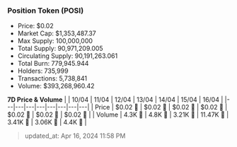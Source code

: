
  ### Position Token (POSI)
  - Price: $0.02
  - Market Cap: $1,353,487.37
  - Max Supply: 100,000,000
  - Total Supply: 90,971,209.005
  - Circulating Supply: 90,191,263.061
  - Total Burn: 779,945.944
  - Holders: 735,999
  - Transactions: 5,738,841
  - Volume: $393,268,960.42

  **7D Price & Volume**
  | | 10&#x2F;04 | 11&#x2F;04 | 12&#x2F;04 | 13&#x2F;04 | 14&#x2F;04 | 15&#x2F;04 | 16&#x2F;04 |
  |---|---|---|---|---|---|---|---|
  | Price | $0.02 🔻 | $0.02 🔻 | $0.02 🔻 | $0.02 🔻 | $0.02 🚀 | $0.02 🔻 | $0.02 🔻 |
  | Volume | 4.3K 🚀 | 4.8K 🚀 | 3.21K 🔻 | 11.47K 🚀 | 3.41K 🔻 | 3.06K 🔻 | 4.4K 🚀 |

  > updated_at: Apr 16, 2024 11:58 PM
